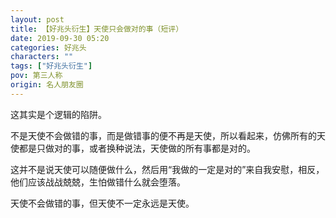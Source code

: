 ```yaml
---
layout: post
title: 【好兆头衍生】天使只会做对的事（短评）
date: 2019-09-30 05:20
categories: 好兆头
characters: ""
tags: ["好兆头衍生"]
pov: 第三人称
origin: 名人朋友圈
---
```


这其实是个逻辑的陷阱。

不是天使不会做错的事，而是做错事的便不再是天使，所以看起来，仿佛所有的天使都是只做对的事，或者换种说法，天使做的所有事都是对的。

这并不是说天使可以随便做什么，然后用“我做的一定是对的”来自我安慰，相反，他们应该战战兢兢，生怕做错什么就会堕落。

天使不会做错的事，但天使不一定永远是天使。
